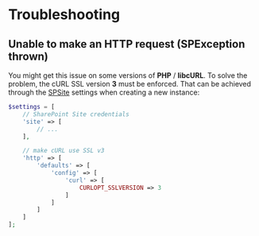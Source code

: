 # Troubleshooting

## Unable to make an HTTP request (SPException thrown)
You might get this issue on some versions of **PHP** / **libcURL**.
To solve the problem, the cURL SSL version **3** must be enforced.
That can be achieved through the [SPSite](docs/SPSite.md) settings when creating a new instance:

```php
$settings = [
	// SharePoint Site credentials
	'site' => [
		// ...
	],

	// make cURL use SSL v3
	'http' => [
		'defaults' => [
			'config' => [
				'curl' => [
					CURLOPT_SSLVERSION => 3
				]
			]
		]
	]
];
```
